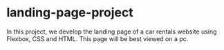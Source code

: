 # landing-page-project

In this project, we develop the landing page of a car rentals website using Flexbox, CSS and HTML. This page will be best viewed on a pc.
